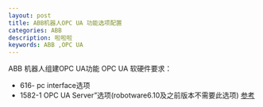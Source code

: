 ```yaml
---
layout: post
title: ABB机器人OPC UA 功能选项配置
categories: ABB
description: 啦啦啦
keywords: ABB ,OPC UA
---
```

ABB 机器人组建OPC UA功能
OPC UA 软硬件要求：
  - 616- pc interface选项
  - 1582-1 OPC UA Server”选项(robotware6.10及之前版本不需要此选项)
[参考](https://mp.weixin.qq.com/s/OPLm96j6puZInDoTys1WUg)
